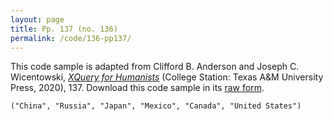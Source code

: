 ```yaml
---
layout: page
title: Pp. 137 (no. 136)
permalink: /code/136-pp137/
---
```


This code sample is adapted from Clifford B. Anderson and Joseph C. Wicentowski, 
[_XQuery for Humanists_](/) (College Station: Texas A&M University Press, 2020), 137. 
Download this code sample in its [raw form](/code/136-pp137/136-pp137.xq).

```xquery
("China", "Russia", "Japan", "Mexico", "Canada", "United States")
```  
